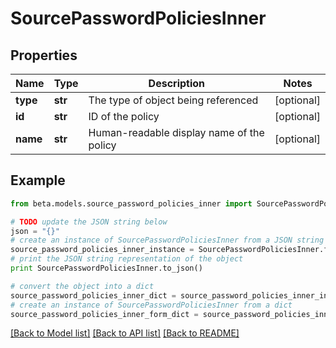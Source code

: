 # SourcePasswordPoliciesInner


## Properties
Name | Type | Description | Notes
------------ | ------------- | ------------- | -------------
**type** | **str** | The type of object being referenced | [optional] 
**id** | **str** | ID of the policy | [optional] 
**name** | **str** | Human-readable display name of the policy | [optional] 

## Example

```python
from beta.models.source_password_policies_inner import SourcePasswordPoliciesInner

# TODO update the JSON string below
json = "{}"
# create an instance of SourcePasswordPoliciesInner from a JSON string
source_password_policies_inner_instance = SourcePasswordPoliciesInner.from_json(json)
# print the JSON string representation of the object
print SourcePasswordPoliciesInner.to_json()

# convert the object into a dict
source_password_policies_inner_dict = source_password_policies_inner_instance.to_dict()
# create an instance of SourcePasswordPoliciesInner from a dict
source_password_policies_inner_form_dict = source_password_policies_inner.from_dict(source_password_policies_inner_dict)
```
[[Back to Model list]](../README.md#documentation-for-models) [[Back to API list]](../README.md#documentation-for-api-endpoints) [[Back to README]](../README.md)


